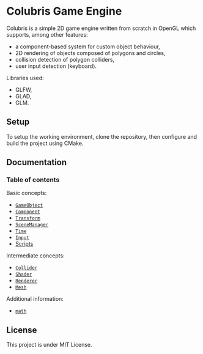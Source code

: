 # Colubris Game Engine

Colubris is a simple 2D game engine written from scratch in OpenGL which supports, among other features:
- a component-based system for custom object behaviour,
- 2D rendering of objects composed of polygons and circles,
- collision detection of polygon colliders,
- user input detection (keyboard).

Libraries used:
- GLFW,
- GLAD,
- GLM.

## Setup

To setup the working environment, clone the repository, then configure and build the project using CMake.

## Documentation
### Table of contents
Basic concepts:
- [`GameObject`](src/gameobject/gameobject.md)
- [`Component`](src/component/component.md)
- [`Transform`](src/transform/transform.md)
- [`SceneManager`](src/scene_manager/scene_manager.md)
- [`Time`](src/time/time.md)
- [`Input`](src/input/input.md)
- [Scripts](src/scripts/scripts.md)

Intermediate concepts:
- [`Collider`](src/colliders/collider.md)
- [`Shader`](src/shaders/shader.md)
- [`Renderer`](src/renderer/renderer.md)
- [`Mesh`](src/mesh/mesh.md)

Additional information:
- [`math`](src/math/math.md)

## License

This project is under MIT License.

